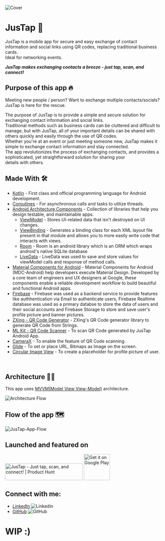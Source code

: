 
<!--![Cover](https://user-images.githubusercontent.com/62587060/216439920-a319c685-58ed-4a06-9699-874594f9fbb2.png)-->

![Cover](https://user-images.githubusercontent.com/62587060/218331213-20652a77-5ed1-4f81-ad43-bf425bb092e0.gif)

# JusTap 📱
JusTap is a mobile app for secure and easy exchange of contact information and social links using QR codes, replacing traditional business cards.<br>
Ideal for networking events.

<em><strong>JusTap makes exchanging contacts a breeze - just tap, scan, and connect!</strong></em>

## Purpose of this app 🔥
Meeting new people / person? Want to exchange multiple contacts/socials? JusTap is here for the rescue.

The purpose of JusTap is to provide a simple and secure solution for exchanging contact information and social links.<br>
Traditional methods such as business cards can be cluttered and difficult to manage, but with JusTap, all of your important details can be shared with others quickly and easily through the use of QR codes.<br>
Whether you're at an event or just meeting someone new, JusTap makes it simple to exchange contact information and stay connected.<br>
The app revolutionizes the process of exchanging contacts, and provides a sophisticated, yet straightforward solution for sharing your details with others.

## Made With 🛠

- [Kotlin](https://developer.android.com/kotlin/first) - First class and official programming language for Android development.
- [Coroutines](https://kotlinlang.org/docs/coroutines-overview.html) - For asynchronous calls and tasks to utilize threads.
- [Android Architecture Components](https://developer.android.com/topic/architecture) - Collection of libraries that help you design testable, and maintainable apps.
  - [ViewModel](https://developer.android.com/topic/libraries/architecture/viewmodel) - Stores UI-related data that isn't destroyed on UI changes.
  - [ViewBinding](https://developer.android.com/topic/libraries/view-binding) - Generates a binding class for each XML layout file present in that module and allows you to more easily write code that interacts with views.
  - [Room](https://developer.android.com/training/data-storage/room) - Room is an android library which is an ORM which wraps android's native SQLite database
  - [LiveData](https://developer.android.com/topic/libraries/architecture/livedata) - LiveData was used to save and store values for viewModel calls and response of method calls.
- [Material Components for Android](https://github.com/material-components/material-components-android) - Material Components for Android (MDC-Android) help developers execute Material Design. Developed by a core team of engineers and UX designers at Google, these components enable a reliable development workflow to build beautiful and functional Android apps.
- [Firebase](https://firebase.google.com/) - Firebase was used as a backend service to provide features like authhentication via Email to authenticate users, Firebase Realtime database was used as a primary databse to store the data of users and their social accounts and Firebase Storage to store and save user's profile picture and banner pictures.
- [ZXing - QR Code Generator](https://github.com/zxing/zxing) - ZXing's QR Code generator library to generate QR Code from Strings.
- [ML Kit - QR Code Scanner](https://developers.google.com/ml-kit/vision/barcode-scanning/android) - To scan QR Code generated by JusTap Android App.
- [CameraX](https://developer.android.com/jetpack/androidx/releases/camera) - To enable the feature of QR Code scanning.
- [Glide](https://github.com/bumptech/glide) - To set or place URL, Bitmaps as Image on the screen.
- [Circular Image View](https://github.com/hdodenhof/CircleImageView) - To create a placeholder for profile picture of user.
  
<br>

## Architecture 👷‍♂️

This app uses [MVVM(Model View View-Model)](https://developer.android.com/topic/architecture#recommended-app-arch) architecture.

![Architecture Flow](https://user-images.githubusercontent.com/62587060/216827577-bca54a6a-80c0-4ece-ba06-ac885a1e7f55.png)

## Flow of the app 🗺

![JusTap-App-Flow](https://user-images.githubusercontent.com/62587060/219847606-3ccbd2b1-fa1c-46f3-8115-10e570324eac.png)

## Launched and featured on
<a href="https://www.producthunt.com/posts/justap?utm_source=badge-featured&utm_medium=badge&utm_souce=badge-justap" target="_blank"><img src="https://api.producthunt.com/widgets/embed-image/v1/featured.svg?post_id=382778&theme=light" alt="JusTap - Just&#0032;tap&#0044;&#0032;scan&#0044;&#0032;and&#0032;connect&#0033; | Product Hunt" style="width: 250px; height: 54px;" width="250" height="54" /></a> <a href="https://play.google.com/store/apps/details?id=com.binay.shaw.justap"><img alt="Get it on Google Play" src="https://play.google.com/intl/en_us/badges/images/generic/en-play-badge.png" height=84px /></a>

## Connect with me:
- [LinkedIn](https://www.linkedin.com/in/binayshaw7777/) ![Linkedin](https://i.stack.imgur.com/gVE0j.png)
- [GitHub](https://github.com/binayshaw7777) ![GitHub](https://i.stack.imgur.com/tskMh.png) 

# WIP :)
